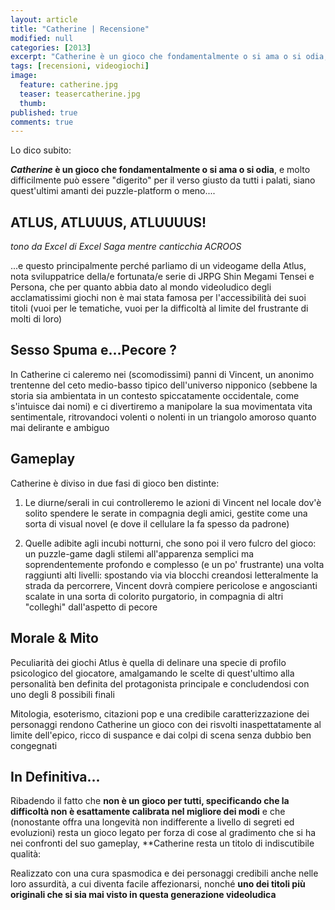```yaml
---
layout: article
title: "Catherine | Recensione"
modified: null
categories: [2013]
excerpt: "Catherine è un gioco che fondamentalmente o si ama o si odia, e molto difficilmente può essere digerito per il verso giusto da tutti i palati"
tags: [recensioni, videogiochi]
image: 
  feature: catherine.jpg
  teaser: teasercatherine.jpg
  thumb: 
published: true
comments: true
---
```


Lo dico subito: 

**_Catherine_ è un gioco che fondamentalmente o si ama o si odia**, e molto difficilmente può essere "digerito" per il verso giusto da tutti i palati, siano quest'ultimi amanti dei puzzle-platform o meno....

## ATLUS, ATLUUUS, ATLUUUUS!  
_tono da Excel di Excel Saga mentre canticchia ACROOS_

...e questo principalmente perché parliamo di un videogame della Atlus, nota sviluppatrice della/e fortunata/e serie di JRPG Shin Megami Tensei e Persona, che per quanto abbia dato al mondo videoludico degli acclamatissimi giochi non è mai stata famosa per l'accessibilità dei suoi titoli (vuoi per le tematiche, vuoi per la difficoltà al limite del frustrante di molti di loro)

## Sesso Spuma e...Pecore ?

In Catherine ci caleremo nei (scomodissimi) panni di Vincent, un anonimo trentenne del ceto medio-basso tipico dell'universo nipponico (sebbene la storia sia ambientata in un contesto spiccatamente occidentale, come s'intuisce dai nomi) e ci divertiremo a manipolare la sua movimentata vita sentimentale, ritrovandoci volenti o nolenti in un triangolo amoroso quanto mai delirante e ambiguo

## Gameplay

Catherine è diviso in due fasi di gioco ben distinte:

1. Le diurne/serali in cui controlleremo le azioni di Vincent nel locale dov'è solito spendere le serate in compagnia degli amici, gestite come una sorta di visual novel (e dove il cellulare la fa spesso da padrone)

2. Quelle adibite agli incubi notturni, che sono poi il vero fulcro del gioco: un puzzle-game dagli stilemi all'apparenza semplici ma soprendentemente profondo e complesso (e un po' frustrante) una volta raggiunti alti livelli: spostando via via blocchi creandosi letteralmente la strada da percorrere, Vincent dovrà compiere pericolose e angoscianti scalate in una sorta di colorito purgatorio, in compagnia di altri "colleghi" dall'aspetto di pecore

## Morale & Mito

Peculiarità dei giochi Atlus è quella di delinare una specie di profilo psicologico del giocatore, amalgamando le scelte di quest'ultimo alla personalità ben definita del protagonista principale e concludendosi con uno degli 8 possibili finali

Mitologia, esoterismo, citazioni pop e una credibile caratterizzazione dei personaggi rendono Catherine un gioco con dei risvolti inaspettatamente al limite dell'epico, ricco di suspance e dai colpi di scena senza dubbio ben congegnati

## In Definitiva...

Ribadendo il fatto che **non è un gioco per tutti, specificando che la difficoltà non è esattamente calibrata nel migliore dei modi** e che (nonostante offra una longevità non indifferente a livello di segreti ed evoluzioni) resta un gioco legato per forza di cose al gradimento che si ha nei confronti del suo gameplay, **Catherine resta un titolo di indiscutibile qualità: 

Realizzato con una cura spasmodica e dei personaggi credibili anche nelle loro assurdità, a cui diventa facile affezionarsi, nonché **uno dei titoli più originali che si sia mai visto in questa generazione videoludica**

